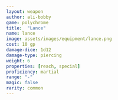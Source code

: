 ```yaml
---
layout: weapon
author: ali-bobby
game: polychrome
title:  "Lance"
name: lance
image: assets/images/equipment/lance.png
cost: 10 gp
damage-dice: 1d12
damage-type: piercing
weight: 6
properties: [reach, special]
proficiency: martial
range: "-"
magic: false
rarity: common
---
```

